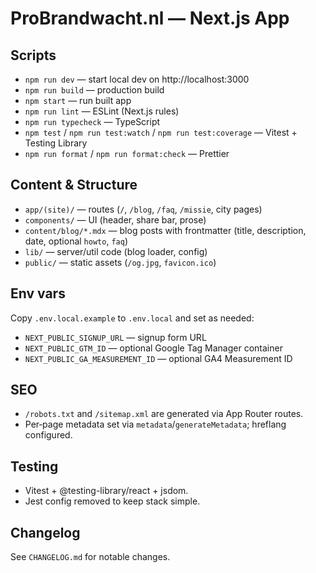 # ProBrandwacht.nl — Next.js App

## Scripts

- `npm run dev` — start local dev on http://localhost:3000
- `npm run build` — production build
- `npm start` — run built app
- `npm run lint` — ESLint (Next.js rules)
- `npm run typecheck` — TypeScript
- `npm test` / `npm run test:watch` / `npm run test:coverage` — Vitest + Testing Library
- `npm run format` / `npm run format:check` — Prettier

## Content & Structure

- `app/(site)/` — routes (`/`, `/blog`, `/faq`, `/missie`, city pages)
- `components/` — UI (header, share bar, prose)
- `content/blog/*.mdx` — blog posts with frontmatter (title, description, date, optional `howto`, `faq`)
- `lib/` — server/util code (blog loader, config)
- `public/` — static assets (`/og.jpg`, `favicon.ico`)

## Env vars

Copy `.env.local.example` to `.env.local` and set as needed:

- `NEXT_PUBLIC_SIGNUP_URL` — signup form URL
- `NEXT_PUBLIC_GTM_ID` — optional Google Tag Manager container
- `NEXT_PUBLIC_GA_MEASUREMENT_ID` — optional GA4 Measurement ID

## SEO

- `/robots.txt` and `/sitemap.xml` are generated via App Router routes.
- Per‑page metadata set via `metadata`/`generateMetadata`; hreflang configured.

## Testing

- Vitest + @testing-library/react + jsdom.
- Jest config removed to keep stack simple.

## Changelog

See `CHANGELOG.md` for notable changes.
